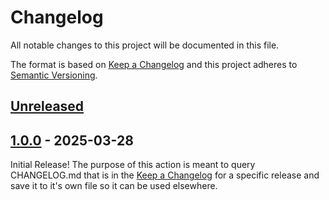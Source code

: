 # Changelog

All notable changes to this project will be documented in this file.

The format is based on [Keep a Changelog](https://keepachangelog.com/)
and this project adheres to [Semantic Versioning](https://semver.org/).

## [Unreleased]

## [1.0.0] - 2025-03-28

Initial Release! The purpose of this action is meant to query CHANGELOG.md that is in the [Keep a Changelog](https://keepachangelog.com/) for a specific release and save it to it's own file so it can be used elsewhere.

[Unreleased]: https://github.com/7H3LaughingMan/keep-a-changelog-release-notes/compare/v1.0.0...HEAD
[1.0.0]: https://github.com/7H3LaughingMan/keep-a-changelog-release-notes/releases/tag/v1.0.0
